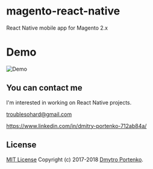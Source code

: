 # magento-react-native
React Native mobile app for Magento 2.x

# Demo
![Demo](docs/gifs/demo.gif)

## You can contact me

I'm interested in working on React Native projects.

troublesohard@gmail.com

https://www.linkedin.com/in/dmitry-portenko-712ab84a/

## License
[MIT License](LICENSE.md) Copyright (c) 2017-2018 [Dmytro Portenko](https://www.linkedin.com/in/dmitry-portenko-712ab84a/).